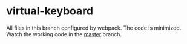 # virtual-keyboard
All files in this branch configured by webpack. The code is minimized. Watch the working code in the [master](https://github.com/svensktutby/virtual-keyboard/) branch.
